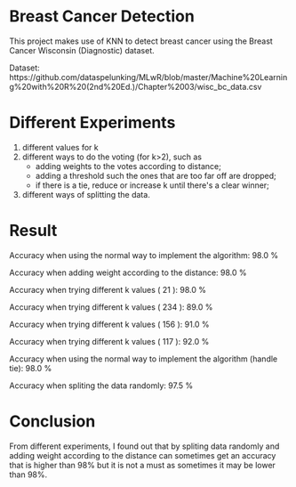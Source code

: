 # Breast Cancer Detection

<p>This project makes use of KNN to detect breast cancer using the Breast Cancer Wisconsin (Diagnostic) dataset.</p>
<p>Dataset: https://github.com/dataspelunking/MLwR/blob/master/Machine%20Learning%20with%20R%20(2nd%20Ed.)/Chapter%2003/wisc_bc_data.csv</p>

<h1> Different Experiments </h1>
<ol>
  <li>different values for k</li>
  <li>different ways to do the voting (for k>2), such as
    <ul>
      <li>adding weights to the votes according to distance;
      <li>adding a threshold such the ones that are too far off are dropped;
      <li>if there is a tie, reduce or increase k until there's a clear winner;
    </ul>
  </li>
  <li>different ways of splitting the data.</li>
</ol>


<h1> Result </h1>
<p>Accuracy when using the normal way to implement the algorithm:  98.0 %</p>
<p>Accuracy when adding weight according to the distance:  98.0 %</p>
<p>Accuracy when trying different k values ( 21 ):  98.0 %</p>
<p>Accuracy when trying different k values ( 234 ):  89.0 %</p>
<p>Accuracy when trying different k values ( 156 ):  91.0 %</p>
<p>Accuracy when trying different k values ( 117 ):  92.0 %</p>
<p>Accuracy when using the normal way to implement the algorithm (handle tie):  98.0 %</p>
<p>Accuracy when spliting the data randomly:  97.5 %</p>
<h1> Conclusion </h1>
From different experiments, I found out that by spliting data randomly and adding weight according to the distance can sometimes get an accuracy that is higher than 98% but it is not a must as sometimes it may be lower than 98%.
